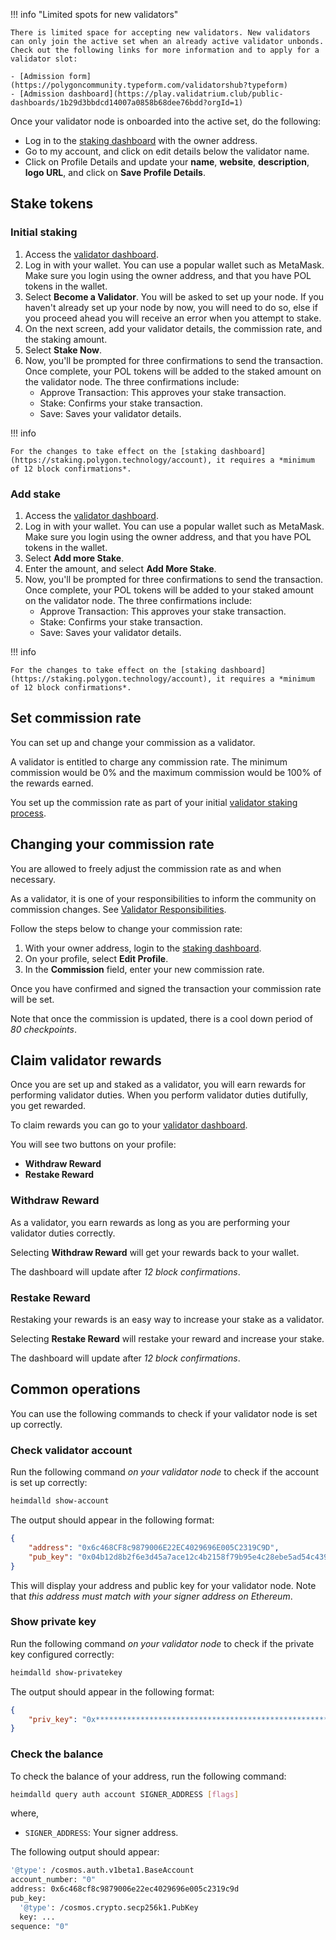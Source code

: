 
!!! info "Limited spots for new validators"

    There is limited space for accepting new validators. New validators can only join the active set when an already active validator unbonds. Check out the following links for more information and to apply for a validator slot:

    - [Admission form](https://polygoncommunity.typeform.com/validatorshub?typeform)
    - [Admission dashboard](https://play.validatrium.club/public-dashboards/1b29d3bbdcd14007a0858b68dee76bdd?orgId=1)

Once your validator node is onboarded into the active set, do the following:

- Log in to the [staking dashboard](https://staking.polygon.technology/) with the owner address.
- Go to my account, and click on edit details below the validator name.
- Click on Profile Details and update your **name**, **website**, **description**, **logo URL**, and click on **Save Profile Details**.

## Stake tokens

### Initial staking

1. Access the [validator dashboard](https://staking.polygon.technology/validators/).
2. Log in with your wallet. You can use a popular wallet such as MetaMask. Make sure you login using the owner address, and that you have POL tokens in the wallet.
3. Select **Become a Validator**. You will be asked to set up your node. If you haven't already set up your node by now, you will need to do so, else if you proceed ahead you will receive an error when you attempt to stake.
4. On the next screen, add your validator details, the commission rate, and the staking amount.
5. Select **Stake Now**.
6. Now, you'll be prompted for three confirmations to send the transaction. Once complete, your POL tokens will be added to the staked amount on the validator node. The three confirmations include:
    - Approve Transaction: This approves your stake transaction.
    - Stake: Confirms your stake transaction.
    - Save: Saves your validator details.

!!! info
    
    For the changes to take effect on the [staking dashboard](https://staking.polygon.technology/account), it requires a *minimum of 12 block confirmations*.


### Add stake

1. Access the [validator dashboard](https://staking.polygon.technology/validators/).
2. Log in with your wallet. You can use a popular wallet such as MetaMask. Make sure you login using the owner address, and that you have POL tokens in the wallet.
3. Select **Add more Stake**.
4. Enter the amount, and select **Add More Stake**.
5. Now, you'll be prompted for three confirmations to send the transaction. Once complete, your POL tokens will be added to your staked amount on the validator node. The three confirmations include:
    - Approve Transaction: This approves your stake transaction.
    - Stake: Confirms your stake transaction.
    - Save: Saves your validator details.

!!! info
    
    For the changes to take effect on the [staking dashboard](https://staking.polygon.technology/account), it requires a *minimum of 12 block confirmations*.

## Set commission rate

You can set up and change your commission as a validator.

A validator is entitled to charge any commission rate. The minimum commission would be 0% and the maximum commission would be 100% of the rewards earned.

You set up the commission rate as part of your initial [validator staking process](#initial-staking).

## Changing your commission rate

You are allowed to freely adjust the commission rate as and when necessary.

As a validator, it is one of your responsibilities to inform the community on commission changes. See [Validator Responsibilities](../../get-started/becoming-a-validator.md#validator-responsibilities).

Follow the steps below to change your commission rate:

1. With your owner address, login to the [staking dashboard](https://staking.polygon.technology/).
2. On your profile, select **Edit Profile**.
3. In the **Commission** field, enter your new commission rate.

Once you have confirmed and signed the transaction your commission rate will be set.

Note that once the commission is updated, there is a cool down period of *80 checkpoints*.

## Claim validator rewards

Once you are set up and staked as a validator, you will earn rewards for performing validator duties. When you perform validator duties dutifully, you get rewarded.

To claim rewards you can go to your [validator dashboard](https://staking.polygon.technology/account).

You will see two buttons on your profile:

- **Withdraw Reward**
- **Restake Reward**

### Withdraw Reward

As a validator, you earn rewards as long as you are performing your validator duties correctly.

Selecting **Withdraw Reward** will get your rewards back to your wallet.

The dashboard will update after *12 block confirmations*.

### Restake Reward

Restaking your rewards is an easy way to increase your stake as a validator.

Selecting **Restake Reward** will restake your reward and increase your stake.

The dashboard will update after *12 block confirmations*.

## Common operations

You can use the following commands to check if your validator node is set up correctly.

### Check validator account

Run the following command *on your validator node* to check if the account is set up correctly:

```sh
heimdalld show-account
```

The output should appear in the following format:

```json
{
    "address": "0x6c468CF8c9879006E22EC4029696E005C2319C9D",
    "pub_key": "0x04b12d8b2f6e3d45a7ace12c4b2158f79b95e4c28ebe5ad54c439be9431d7fc9dc1164210bf6a5c3b8523528b931e772c86a307e8cff4b725e6b4a77d21417bf19"
}
```

This will display your address and public key for your validator node. Note that *this address must match with your signer address on Ethereum*.

### Show private key

Run the following command *on your validator node* to check if the private key configured correctly:

```sh
heimdalld show-privatekey
```

The output should appear in the following format:

```json
{
    "priv_key": "0x********************************************************"
}
```

### Check the balance

To check the balance of your address, run the following command:

```sh
heimdalld query auth account SIGNER_ADDRESS [flags]
```

where,

* `SIGNER_ADDRESS`: Your signer address.

The following output should appear:

```bash
'@type': /cosmos.auth.v1beta1.BaseAccount
account_number: "0"
address: 0x6c468cf8c9879006e22ec4029696e005c2319c9d
pub_key:
  '@type': /cosmos.crypto.secp256k1.PubKey
  key: ...
sequence: "0"
```
